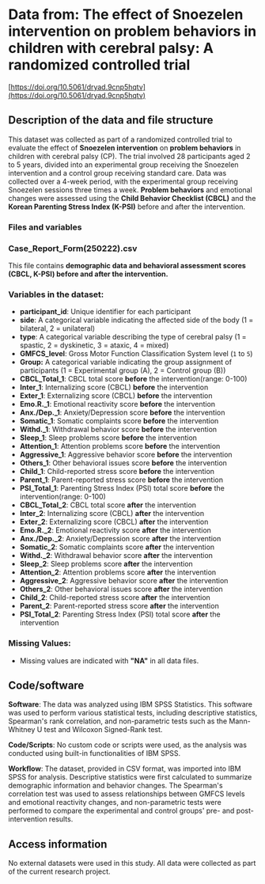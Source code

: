 # Data from: The effect of Snoezelen intervention on problem behaviors in children with cerebral palsy: A randomized controlled trial

[https://doi.org/10.5061/dryad.9cnp5hqtv](https://doi.org/10.5061/dryad.9cnp5hqtv)

## Description of the data and file structure

This dataset was collected as part of a randomized controlled trial to evaluate the effect of **Snoezelen intervention** on **problem behaviors** in children with cerebral palsy (CP). The trial involved 28 participants aged 2 to 5 years, divided into an experimental group receiving the Snoezelen intervention and a control group receiving standard care. Data was collected over a 4-week period, with the experimental group receiving Snoezelen sessions three times a week. **Problem behaviors** and emotional changes were assessed using the **Child Behavior Checklist (CBCL)** and the **Korean Parenting Stress Index (K-PSI)** before and after the intervention.

### Files and variables

### Case\_Report\_Form(250222).csv

This file contains **demographic data and behavioral assessment scores (CBCL, K-PSI) before and after the intervention.**

### **Variables in the dataset:**

* **participant_id**: Unique identifier for each participant
* **side**: A categorical variable indicating the affected side of the body (1 = bilateral, 2 = unilateral) 
* **type**: A categorical variable describing the type of cerebral palsy (1 = spastic, 2 = dyskinetic, 3 = ataxic, 4 = mixed)
* **GMFCS_level**: Gross Motor Function Classification System level (`1` to `5`)
* **Group:** A categorical variable indicating the group assignment of participants (1 = Experimental group (A), 2 = Control group (B))
* **CBCL_Total_1**: CBCL total score **before** the intervention(range: 0-100)
* **Inter_1**: Internalizing score (CBCL) **before** the intervention
* **Exter_1**: Externalizing score (CBCL) **before** the intervention
* **Emo.R._1**: Emotional reactivity score **before** the intervention
* **Anx./Dep._1**: Anxiety/Depression score **before** the intervention
* **Somatic_1**: Somatic complaints score **before** the intervention
* **Withd._1**: Withdrawal behavior score **before** the intervention
* **Sleep_1**: Sleep problems score **before** the intervention
* **Attention_1**: Attention problems score **before** the intervention
* **Aggressive_1**: Aggressive behavior score **before** the intervention
* **Others_1**: Other behavioral issues score **before** the intervention
* **Child_1**: Child-reported stress score **before** the intervention
* **Parent_1**: Parent-reported stress score **before** the intervention
* **PSI_Total_1**: Parenting Stress Index (PSI) total score **before** the intervention(range: 0-100)
* **CBCL_Total_2**: CBCL total score **after** the intervention
* **Inter_2**: Internalizing score (CBCL) **after** the intervention
* **Exter_2**: Externalizing score (CBCL) **after** the intervention
* **Emo.R._2**: Emotional reactivity score **after** the intervention
* **Anx./Dep._2**: Anxiety/Depression score **after** the intervention
* **Somatic_2**: Somatic complaints score **after** the intervention
* **Withd._2**: Withdrawal behavior score **after** the intervention
* **Sleep_2**: Sleep problems score **after** the intervention
* **Attention_2**: Attention problems score **after** the intervention
* **Aggressive_2**: Aggressive behavior score **after** the intervention
* **Others_2**: Other behavioral issues score **after** the intervention
* **Child_2**: Child-reported stress score **after** the intervention
* **Parent_2**: Parent-reported stress score **after** the intervention
* **PSI_Total_2**: Parenting Stress Index (PSI) total score **after** the intervention

### Missing Values:

* Missing values are indicated with **"NA"** in all data files.

## Code/software

**Software**: The data was analyzed using IBM SPSS Statistics. This software was used to perform various statistical tests, including descriptive statistics, Spearman's rank correlation, and non-parametric tests such as the Mann-Whitney U test and Wilcoxon Signed-Rank test.

**Code/Scripts**: No custom code or scripts were used, as the analysis was conducted using built-in functionalities of IBM SPSS.

**Workflow**: The dataset, provided in CSV format, was imported into IBM SPSS for analysis. Descriptive statistics were first calculated to summarize demographic information and behavior changes. The Spearman's correlation test was used to assess relationships between GMFCS levels and emotional reactivity changes, and non-parametric tests were performed to compare the experimental and control groups' pre- and post-intervention results.

## Access information

No external datasets were used in this study. All data were collected as part of the current research project.
